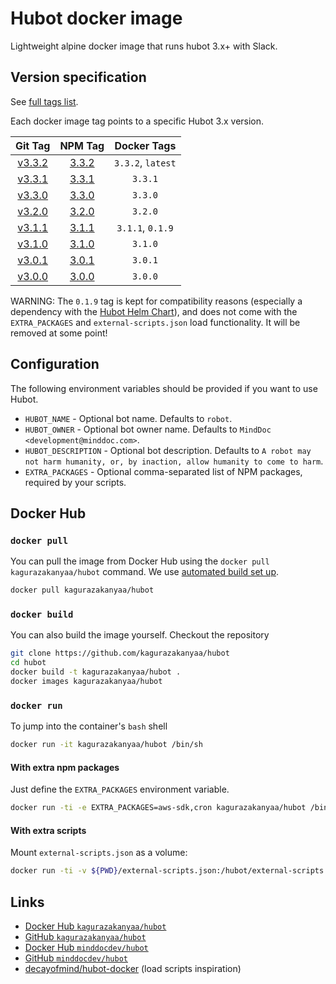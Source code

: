 # Hubot docker image

Lightweight alpine docker image that runs hubot 3.x+ with Slack.

## Version specification

See [full tags list](https://cloud.docker.com/u/minddocdev/repository/docker/minddocdev/hubot/tags).

Each docker image tag points to a specific Hubot 3.x version.

| Git Tag                                                        | NPM Tag                                              | Docker Tags       |
| :------------------------------------------------------------: |:----------------------------------------------------:| :----------------:|
| [v3.3.2](https://github.com/hubotio/hubot/releases/tag/v3.3.2) | [3.3.2](https://www.npmjs.com/package/hubot/v/3.3.2) | `3.3.2`, `latest` |
| [v3.3.1](https://github.com/hubotio/hubot/releases/tag/v3.3.1) | [3.3.1](https://www.npmjs.com/package/hubot/v/3.3.1) | `3.3.1`           |
| [v3.3.0](https://github.com/hubotio/hubot/releases/tag/v3.3.0) | [3.3.0](https://www.npmjs.com/package/hubot/v/3.3.0) | `3.3.0`           |
| [v3.2.0](https://github.com/hubotio/hubot/releases/tag/v3.3.0) | [3.2.0](https://www.npmjs.com/package/hubot/v/3.2.0) | `3.2.0`           |
| [v3.1.1](https://github.com/hubotio/hubot/releases/tag/v3.3.0) | [3.1.1](https://www.npmjs.com/package/hubot/v/3.1.1) | `3.1.1`, `0.1.9`  |
| [v3.1.0](https://github.com/hubotio/hubot/releases/tag/v3.3.0) | [3.1.0](https://www.npmjs.com/package/hubot/v/3.1.0) | `3.1.0`           |
| [v3.0.1](https://github.com/hubotio/hubot/releases/tag/v3.3.0) | [3.0.1](https://www.npmjs.com/package/hubot/v/3.0.1) | `3.0.1`           |
| [v3.0.0](https://github.com/hubotio/hubot/releases/tag/v3.3.0) | [3.0.0](https://www.npmjs.com/package/hubot/v/3.0.0) | `3.0.0`           |

WARNING: The `0.1.9` tag is kept for compatibility reasons (especially a dependency with the [Hubot Helm Chart](https://github.com/helm/charts/tree/master/stable/hubot)),
and does not come with the `EXTRA_PACKAGES` and `external-scripts.json` load functionality.
It will be removed at some point!

## Configuration

The following environment variables should be provided if you want to use Hubot.

* `HUBOT_NAME` - Optional bot name.
  Defaults to `robot`.
* `HUBOT_OWNER` - Optional bot owner name.
  Defaults to `MindDoc <development@minddoc.com>`.
* `HUBOT_DESCRIPTION` - Optional bot description.
  Defaults to `A robot may not harm humanity, or, by inaction, allow humanity to come to harm`.
* `EXTRA_PACKAGES` - Optional comma-separated list of NPM packages, required by your scripts.

## Docker Hub

### `docker pull`

You can pull the image from Docker Hub using the `docker pull kagurazakanyaa/hubot` command.
We use [automated build set up](https://docs.docker.com/docker-hub/builds/#create-an-automated-build).

```sh
docker pull kagurazakanyaa/hubot
```

### `docker build`

You can also build the image yourself. Checkout the repository

```sh
git clone https://github.com/kagurazakanyaa/hubot
cd hubot
docker build -t kagurazakanyaa/hubot .
docker images kagurazakanyaa/hubot
```

### `docker run`

To jump into the container's `bash` shell

```sh
docker run -it kagurazakanyaa/hubot /bin/sh
```

#### With extra npm packages

Just define the `EXTRA_PACKAGES` environment variable.

```sh
docker run -ti -e EXTRA_PACKAGES=aws-sdk,cron kagurazakanyaa/hubot /bin/sh
```

#### With extra scripts

Mount `external-scripts.json` as a volume:

```sh
docker run -ti -v ${PWD}/external-scripts.json:/hubot/external-scripts.json kagurazakanyaa/hubot /bin/sh
```

## Links

* [Docker Hub `kagurazakanyaa/hubot`](https://hub.docker.com/r/kagurazakanyaa/hubot)
* [GitHub `kagurazakanyaa/hubot`](https://github.com/kagurazakanyaa/hubot)
* [Docker Hub `minddocdev/hubot`](https://hub.docker.com/r/minddocdev/hubot)
* [GitHub `minddocdev/hubot`](https://github.com/minddocdev/hubot)
* [decayofmind/hubot-docker](https://github.com/decayofmind/hubot-docker) (load scripts inspiration)
